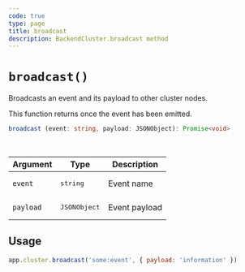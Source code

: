 ```yaml
---
code: true
type: page
title: broadcast
description: BackendCluster.broadcast method
---
```


# `broadcast()`

<SinceBadge version="auto-version" />
<CustomBadge type="error" text="Experimental: non-backward compatible changes or removal may occur in any future release."/>

Broadcasts an event and its payload to other cluster nodes.

This function returns once the event has been emitted.

```ts
broadcast (event: string, payload: JSONObject): Promise<void>
```

<br/>

| Argument | Type                  | Description                   |
|----------|-----------------------|-------------------------------|
| `event` | <pre>string</pre> | Event name |
| `payload` | <pre>JSONObject</pre> | Event payload |

## Usage

```js
app.cluster.broadcast('some:event', { payload: 'information' })
```
